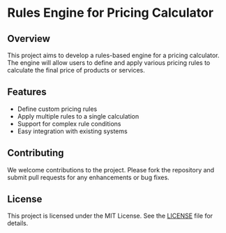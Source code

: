 # Rules Engine for Pricing Calculator

## Overview

This project aims to develop a rules-based engine for a pricing calculator. The engine will allow users to define and apply various pricing rules to calculate the final price of products or services.

## Features

- Define custom pricing rules
- Apply multiple rules to a single calculation
- Support for complex rule conditions
- Easy integration with existing systems

## Contributing

We welcome contributions to the project. Please fork the repository and submit pull requests for any enhancements or bug fixes.

## License

This project is licensed under the MIT License. See the [LICENSE](LICENSE) file for details.
